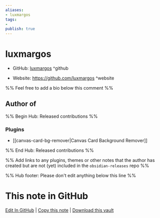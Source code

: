 ```yaml
---
aliases:
- luxmargos
tags:
- 
publish: true
---
```


# luxmargos

- GitHub: [luxmargos](https://github.com/luxmargos/) ^github
<!-- - Discord: `@` ^discord-->
- Website: <https://github.com/luxmargos> ^website
<!-- - [[Publish sites|Publish site]]: <https://> ^publish-->

%% Feel free to add a bio below this comment %%


## Author of

%% Begin Hub: Released contributions %%
### Plugins
- [[canvas-card-bg-remover|Canvas Card Background Remover]]

%% End Hub: Released contributions %%

%% Add links to any plugins, themes or other notes that the author has created but are not (yet) included in the `obsidian-releases` repo %%

<!--
### Unlisted plugins
-->

<!--
### Others
-->

<!--
## Sponsor this author
-->

<!-- - [[GitHub sponsors]]: [Sponsor @luxmargos on GitHub Sponsors](https://github.com/sponsors/luxmargos) ^github-sponsor-->
<!-- - [[Buy me a coffee]]: <https://> ^buy-me-a-coffee-->
<!-- - [[PayPal]]: <https://> ^paypal-->
<!-- - [[Patreon]]: <https://> ^patreon-->

<!--
## Follow this author
-->

<!-- - [[YouTube Channels|On YouTube]]: <https://> ^youtube-->
<!-- - Twitter: <https://> ^twitter-->
<!-- - ... -->

%% Hub footer: Please don't edit anything below this line %%

# This note in GitHub

<span class="git-footer">[Edit In GitHub](https://github.dev/obsidian-community/obsidian-hub/blob/main/01%20-%20Community/People/luxmargos.md "git-hub-edit-note") | [Copy this note](https://raw.githubusercontent.com/obsidian-community/obsidian-hub/main/01%20-%20Community/People/luxmargos.md "git-hub-copy-note") | [Download this vault](https://github.com/obsidian-community/obsidian-hub/archive/refs/heads/main.zip "git-hub-download-vault") </span>
